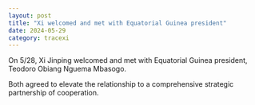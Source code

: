 ```yaml
---
layout: post
title: "Xi welcomed and met with Equatorial Guinea president"
date: 2024-05-29
category: tracexi
---
```


On 5/28, Xi Jinping welcomed and met with Equatorial Guinea president, Teodoro Obiang Nguema Mbasogo.

Both agreed to elevate the relationship to a comprehensive strategic partnership of cooperation.